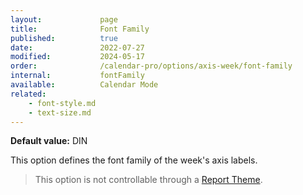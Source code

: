 ```yaml
---
layout:             page
title:              Font Family
published:          true
date:               2022-07-27
modified:           2024-05-17
order:              /calendar-pro/options/axis-week/font-family
internal:           fontFamily
available:          Calendar Mode
related:
    - font-style.md
    - text-size.md
---
```

**Default value:** DIN

This option defines the font family of the week's axis labels.  

> This option is not controllable through a [Report Theme](../../features/themes.md).